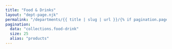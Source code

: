 ```yaml
---
title: "Food & Drinks"
layout: "dept-page.njk"
permalink: "/departments/{{ title | slug | url }}/{% if pagination.pageNumber > 0 %}{{pagination.pageNumber | plus: 1 }}/{% endif %}"
pagination:
  data: "collections.food-drink"
  size: 25
  alias: "products"
---
```



